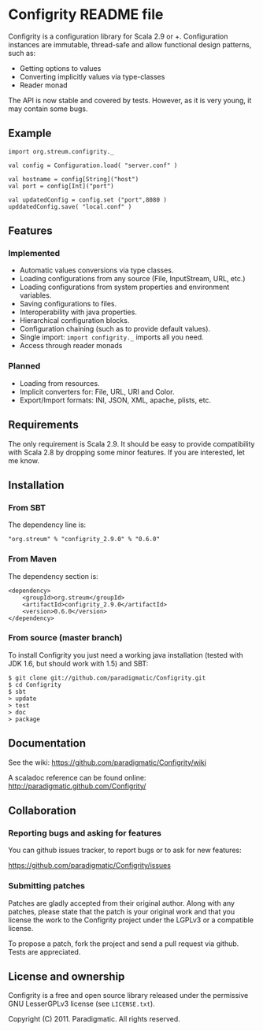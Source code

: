 # Configrity README file #

Configrity is a configuration library for Scala 2.9 or
+. Configuration instances are immutable, thread-safe and allow
functional design patterns, such as:

  - Getting options to values
  - Converting implicitly values via type-classes
  - Reader monad

The API is now stable and covered by tests. However, as it is very young,
it may contain some bugs.

## Example ##

    import org.streum.configrity._
    
    val config = Configuration.load( "server.conf" )

    val hostname = config[String]("host")
    val port = config[Int]("port")

    val updatedConfig = config.set ("port",8080 )
    upddatedConfig.save( "local.conf" )	

## Features ##

### Implemented ###

  - Automatic values conversions via type classes.
  - Loading configurations from any source (File, InputStream, URL, etc.)
  - Loading configurations from system properties and environment variables.
  - Saving configurations to files.
  - Interoperability with java properties.
  - Hierarchical configuration blocks.
  - Configuration chaining (such as to provide default values).
  - Single import: `import configrity._` imports all you need.
  - Access through reader monads

### Planned ###
  
  - Loading from resources.
  - Implicit converters for: File, URL, URI and Color.
  - Export/Import formats: INI, JSON, XML, apache, plists, etc.

## Requirements ##

The only requirement is Scala 2.9. It should be easy to provide
compatibility with Scala 2.8 by dropping some minor features. If you
are interested, let me know.

## Installation ##

### From SBT ###

The dependency line is:

    "org.streum" % "configrity_2.9.0" % "0.6.0"

### From Maven ###

The dependency section is:

    <dependency>
        <groupId>org.streum</groupId>
        <artifactId>configrity_2.9.0</artifactId>
        <version>0.6.0</version>
    </dependency>

### From source (master branch) ###

To install Configrity you just need a working java installation (tested with
JDK 1.6, but should work with 1.5) and SBT:

    $ git clone git://github.com/paradigmatic/Configrity.git
    $ cd Configrity
    $ sbt
    > update
    > test
    > doc
    > package

## Documentation ##

See the wiki: <https://github.com/paradigmatic/Configrity/wiki>

A scaladoc reference can be found online: 
<http://paradigmatic.github.com/Configrity/>

## Collaboration

### Reporting bugs and asking for features

You can github issues tracker, to report bugs or to ask for new features:

https://github.com/paradigmatic/Configrity/issues

### Submitting patches

Patches are gladly accepted from their original author. Along with any
patches, please state that the patch is your original work and that
you license the work to the Configrity project under the LGPLv3 or
a compatible license.

To propose a patch, fork the project and send a pull request via
github. Tests are appreciated.

## License and ownership ##

Configrity is a free and open source library released under the
permissive GNU LesserGPLv3 license (see `LICENSE.txt`).

Copyright (C) 2011. Paradigmatic. All rights reserved.
